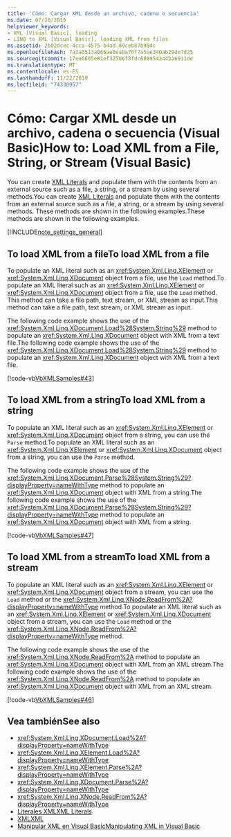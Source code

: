 ```yaml
---
title: 'Cómo: Cargar XML desde un archivo, cadena o secuencia'
ms.date: 07/20/2015
helpviewer_keywords:
- XML [Visual Basic], loading
- LINQ to XML [Visual Basic], loading XML from files
ms.assetid: 2b02dcec-4cca-4575-b4ad-89ceb87b984c
ms.openlocfilehash: 7a2a0513a066ae8ea8a70f7a5ae340ab29de7d25
ms.sourcegitcommit: 17ee6605e01ef32506f8fdc686954244ba6911de
ms.translationtype: MT
ms.contentlocale: es-ES
ms.lasthandoff: 11/22/2019
ms.locfileid: "74330957"
---
```

# <a name="how-to-load-xml-from-a-file-string-or-stream-visual-basic"></a><span data-ttu-id="1c7f1-102">Cómo: Cargar XML desde un archivo, cadena o secuencia (Visual Basic)</span><span class="sxs-lookup"><span data-stu-id="1c7f1-102">How to: Load XML from a File, String, or Stream (Visual Basic)</span></span>

<span data-ttu-id="1c7f1-103">You can create [XML Literals](../../../../visual-basic/language-reference/xml-literals/index.md) and populate them with the contents from an external source such as a file, a string, or a stream by using several methods.</span><span class="sxs-lookup"><span data-stu-id="1c7f1-103">You can create [XML Literals](../../../../visual-basic/language-reference/xml-literals/index.md) and populate them with the contents from an external source such as a file, a string, or a stream by using several methods.</span></span> <span data-ttu-id="1c7f1-104">These methods are shown in the following examples.</span><span class="sxs-lookup"><span data-stu-id="1c7f1-104">These methods are shown in the following examples.</span></span>

[!INCLUDE[note_settings_general](~/includes/note-settings-general-md.md)]

## <a name="to-load-xml-from-a-file"></a><span data-ttu-id="1c7f1-105">To load XML from a file</span><span class="sxs-lookup"><span data-stu-id="1c7f1-105">To load XML from a file</span></span>

<span data-ttu-id="1c7f1-106">To populate an XML literal such as an <xref:System.Xml.Linq.XElement> or <xref:System.Xml.Linq.XDocument> object from a file, use the `Load` method.</span><span class="sxs-lookup"><span data-stu-id="1c7f1-106">To populate an XML literal such as an <xref:System.Xml.Linq.XElement> or <xref:System.Xml.Linq.XDocument> object from a file, use the `Load` method.</span></span> <span data-ttu-id="1c7f1-107">This method can take a file path, text stream, or XML stream as input.</span><span class="sxs-lookup"><span data-stu-id="1c7f1-107">This method can take a file path, text stream, or XML stream as input.</span></span>

<span data-ttu-id="1c7f1-108">The following code example shows the use of the <xref:System.Xml.Linq.XDocument.Load%28System.String%29> method to populate an <xref:System.Xml.Linq.XDocument> object with XML from a text file.</span><span class="sxs-lookup"><span data-stu-id="1c7f1-108">The following code example shows the use of the <xref:System.Xml.Linq.XDocument.Load%28System.String%29> method to populate an <xref:System.Xml.Linq.XDocument> object with XML from a text file.</span></span>

[!code-vb[VbXMLSamples#43](~/samples/snippets/visualbasic/VS_Snippets_VBCSharp/VbXMLSamples/VB/XMLSamples15.vb#43)]

## <a name="to-load-xml-from-a-string"></a><span data-ttu-id="1c7f1-109">To load XML from a string</span><span class="sxs-lookup"><span data-stu-id="1c7f1-109">To load XML from a string</span></span>

<span data-ttu-id="1c7f1-110">To populate an XML literal such as an <xref:System.Xml.Linq.XElement> or <xref:System.Xml.Linq.XDocument> object from a string, you can use the `Parse` method.</span><span class="sxs-lookup"><span data-stu-id="1c7f1-110">To populate an XML literal such as an <xref:System.Xml.Linq.XElement> or <xref:System.Xml.Linq.XDocument> object from a string, you can use the `Parse` method.</span></span>

<span data-ttu-id="1c7f1-111">The following code example shows the use of the <xref:System.Xml.Linq.XDocument.Parse%28System.String%29?displayProperty=nameWithType> method to populate an <xref:System.Xml.Linq.XDocument> object with XML from a string.</span><span class="sxs-lookup"><span data-stu-id="1c7f1-111">The following code example shows the use of the <xref:System.Xml.Linq.XDocument.Parse%28System.String%29?displayProperty=nameWithType> method to populate an <xref:System.Xml.Linq.XDocument> object with XML from a string.</span></span>

[!code-vb[VbXMLSamples#47](~/samples/snippets/visualbasic/VS_Snippets_VBCSharp/VbXMLSamples/VB/XMLSamples15.vb#47)]

## <a name="to-load-xml-from-a-stream"></a><span data-ttu-id="1c7f1-112">To load XML from a stream</span><span class="sxs-lookup"><span data-stu-id="1c7f1-112">To load XML from a stream</span></span>

<span data-ttu-id="1c7f1-113">To populate an XML literal such as an <xref:System.Xml.Linq.XElement> or <xref:System.Xml.Linq.XDocument> object from a stream, you can use the `Load` method or the <xref:System.Xml.Linq.XNode.ReadFrom%2A?displayProperty=nameWithType> method.</span><span class="sxs-lookup"><span data-stu-id="1c7f1-113">To populate an XML literal such as an <xref:System.Xml.Linq.XElement> or <xref:System.Xml.Linq.XDocument> object from a stream, you can use the `Load` method or the <xref:System.Xml.Linq.XNode.ReadFrom%2A?displayProperty=nameWithType> method.</span></span>

<span data-ttu-id="1c7f1-114">The following code example shows the use of the <xref:System.Xml.Linq.XNode.ReadFrom%2A> method to populate an <xref:System.Xml.Linq.XDocument> object with XML from an XML stream.</span><span class="sxs-lookup"><span data-stu-id="1c7f1-114">The following code example shows the use of the <xref:System.Xml.Linq.XNode.ReadFrom%2A> method to populate an <xref:System.Xml.Linq.XDocument> object with XML from an XML stream.</span></span>

[!code-vb[VbXMLSamples#46](~/samples/snippets/visualbasic/VS_Snippets_VBCSharp/VbXMLSamples/VB/XMLSamples15.vb#46)]

## <a name="see-also"></a><span data-ttu-id="1c7f1-115">Vea también</span><span class="sxs-lookup"><span data-stu-id="1c7f1-115">See also</span></span>

- <xref:System.Xml.Linq.XDocument.Load%2A?displayProperty=nameWithType>
- <xref:System.Xml.Linq.XElement.Load%2A?displayProperty=nameWithType>
- <xref:System.Xml.Linq.XElement.Parse%2A?displayProperty=nameWithType>
- <xref:System.Xml.Linq.XDocument.Parse%2A?displayProperty=nameWithType>
- <xref:System.Xml.Linq.XNode.ReadFrom%2A?displayProperty=nameWithType>
- [<span data-ttu-id="1c7f1-116">Literales XML</span><span class="sxs-lookup"><span data-stu-id="1c7f1-116">XML Literals</span></span>](../../../../visual-basic/language-reference/xml-literals/index.md)
- [<span data-ttu-id="1c7f1-117">XML</span><span class="sxs-lookup"><span data-stu-id="1c7f1-117">XML</span></span>](../../../../visual-basic/programming-guide/language-features/xml/index.md)
- [<span data-ttu-id="1c7f1-118">Manipular XML en Visual Basic</span><span class="sxs-lookup"><span data-stu-id="1c7f1-118">Manipulating XML in Visual Basic</span></span>](../../../../visual-basic/programming-guide/language-features/xml/manipulating-xml.md)
